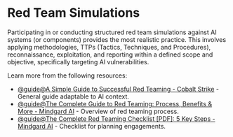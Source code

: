# Red Team Simulations

Participating in or conducting structured red team simulations against AI systems (or components) provides the most realistic practice. This involves applying methodologies, TTPs (Tactics, Techniques, and Procedures), reconnaissance, exploitation, and reporting within a defined scope and objective, specifically targeting AI vulnerabilities.

Learn more from the following resources:

- [@guide@A Simple Guide to Successful Red Teaming - Cobalt Strike](https://www.cobaltstrike.com/resources/guides/a-simple-guide-to-successful-red-teaming) - General guide adaptable to AI context.
- [@guide@The Complete Guide to Red Teaming: Process, Benefits & More - Mindgard AI](https://mindgard.ai/blog/red-teaming) - Overview of red teaming process.
- [@guide@The Complete Red Teaming Checklist [PDF]: 5 Key Steps - Mindgard AI](https://mindgard.ai/blog/red-teaming-checklist) - Checklist for planning engagements.
